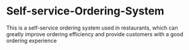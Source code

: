 # Self-service-Ordering-System
This is a self-service ordering system used in restaurants, which can greatly improve ordering efficiency and provide customers with a good ordering experience
